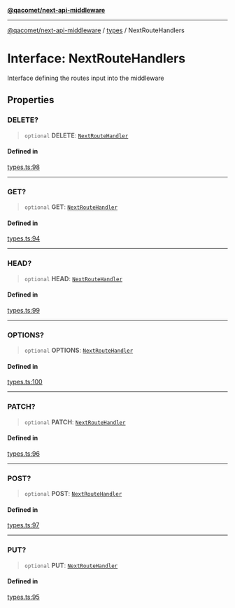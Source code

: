 [**@qacomet/next-api-middleware**](../../README.md)

***

[@qacomet/next-api-middleware](../../modules.md) / [types](../README.md) / NextRouteHandlers

# Interface: NextRouteHandlers

Interface defining the routes input into the middleware

## Properties

### DELETE?

> `optional` **DELETE**: [`NextRouteHandler`](../type-aliases/NextRouteHandler.md)

#### Defined in

[types.ts:98](https://github.com/QAComet/next-api-middleware/blob/3a5114602cac5b5b5beddb1f0725ccefe957f2a6/src/types.ts#L98)

***

### GET?

> `optional` **GET**: [`NextRouteHandler`](../type-aliases/NextRouteHandler.md)

#### Defined in

[types.ts:94](https://github.com/QAComet/next-api-middleware/blob/3a5114602cac5b5b5beddb1f0725ccefe957f2a6/src/types.ts#L94)

***

### HEAD?

> `optional` **HEAD**: [`NextRouteHandler`](../type-aliases/NextRouteHandler.md)

#### Defined in

[types.ts:99](https://github.com/QAComet/next-api-middleware/blob/3a5114602cac5b5b5beddb1f0725ccefe957f2a6/src/types.ts#L99)

***

### OPTIONS?

> `optional` **OPTIONS**: [`NextRouteHandler`](../type-aliases/NextRouteHandler.md)

#### Defined in

[types.ts:100](https://github.com/QAComet/next-api-middleware/blob/3a5114602cac5b5b5beddb1f0725ccefe957f2a6/src/types.ts#L100)

***

### PATCH?

> `optional` **PATCH**: [`NextRouteHandler`](../type-aliases/NextRouteHandler.md)

#### Defined in

[types.ts:96](https://github.com/QAComet/next-api-middleware/blob/3a5114602cac5b5b5beddb1f0725ccefe957f2a6/src/types.ts#L96)

***

### POST?

> `optional` **POST**: [`NextRouteHandler`](../type-aliases/NextRouteHandler.md)

#### Defined in

[types.ts:97](https://github.com/QAComet/next-api-middleware/blob/3a5114602cac5b5b5beddb1f0725ccefe957f2a6/src/types.ts#L97)

***

### PUT?

> `optional` **PUT**: [`NextRouteHandler`](../type-aliases/NextRouteHandler.md)

#### Defined in

[types.ts:95](https://github.com/QAComet/next-api-middleware/blob/3a5114602cac5b5b5beddb1f0725ccefe957f2a6/src/types.ts#L95)
